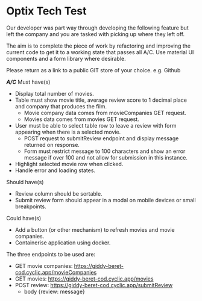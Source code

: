 # Optix Tech Test

Our developer was part way through developing the following feature but left the company and you are tasked with picking up where they left off.

The aim is to complete the piece of work by refactoring and improving the current code to get it to a working state that passes all A/C. Use material UI components and a form library where desirable.

Please return as a link to a public GIT store of your choice. e.g. Github

***A/C***
Must have(s)
* Display total number of movies.
* Table must show movie title, average review score to 1 decimal place and company that produces the film.
    * Movie company data comes from movieCompanies GET request.
    * Movies data comes from movies GET request.
* User must be able to select table row to leave a review with form appearing when there is a selected movie.
    * POST request to submitReview endpoint and display message returned on response.
    * Form must restrict message to 100 characters and show an error message if over 100 and not allow for submission in this instance.
* Highlight selected movie row when clicked.
* Handle error and loading states.

Should have(s)
* Review column should be sortable.
* Submit review form should appear in a modal on mobile devices or small breakpoints.

Could have(s)
* Add a button (or other mechanism) to refresh movies and movie companies.
* Containerise application using docker.


The three endpoints to be used are:
* GET movie companies: https://giddy-beret-cod.cyclic.app/movieCompanies
* GET movies: https://giddy-beret-cod.cyclic.app/movies
* POST review: https://giddy-beret-cod.cyclic.app/submitReview
    * body {review: message}
